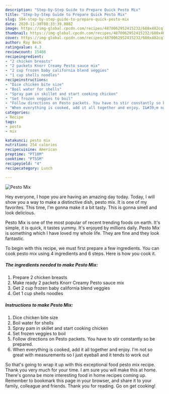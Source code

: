 ```yaml
---
description: "Step-by-Step Guide to Prepare Quick Pesto Mix"
title: "Step-by-Step Guide to Prepare Quick Pesto Mix"
slug: 594-step-by-step-guide-to-prepare-quick-pesto-mix
date: 2020-11-30T08:33:39.888Z
image: https://img-global.cpcdn.com/recipes/4870062952415232/680x482cq70/pesto-mix-recipe-main-photo.jpg
thumbnail: https://img-global.cpcdn.com/recipes/4870062952415232/680x482cq70/pesto-mix-recipe-main-photo.jpg
cover: https://img-global.cpcdn.com/recipes/4870062952415232/680x482cq70/pesto-mix-recipe-main-photo.jpg
author: Ray Beck
ratingvalue: 4.3
reviewcount: 15408
recipeingredient:
- "2 chicken breasts"
- "2 packets Knorr Creamy Pesto sauce mix"
- "2 cup frozen baby california blend veggies"
- "1 cup shells noodles"
recipeinstructions:
- "Dice chicken bite size"
- "Boil water for shells"
- "Spray pam in skillet and start cooking chicken"
- "Set frozen veggies to boil"
- "Follow directions on Pesto packets. You have to stir constantly so be prepared."
- "When everything is cooked, add it all together and enjoy. I&#39;m not so great with measurements so I just eyeball and it tends to work out"
categories:
- Recipe
tags:
- pesto
- mix

katakunci: pesto mix 
nutrition: 254 calories
recipecuisine: American
preptime: "PT18M"
cooktime: "PT55M"
recipeyield: "4"
recipecategory: Lunch

---
```



![Pesto Mix](https://img-global.cpcdn.com/recipes/4870062952415232/680x482cq70/pesto-mix-recipe-main-photo.jpg)

Hey everyone, I hope you are having an amazing day today. Today, I will show you a way to make a distinctive dish, pesto mix. It is one of my favorites. This time, I'm gonna make it a bit tasty. This is gonna smell and look delicious.

Pesto Mix is one of the most popular of recent trending foods on earth. It's simple, it is quick, it tastes yummy. It's enjoyed by millions daily. Pesto Mix is something which I have loved my whole life. They are fine and they look fantastic.




To begin with this recipe, we must first prepare a few ingredients. You can cook pesto mix using 4 ingredients and 6 steps. Here is how you cook it.

<!--inarticleads1-->

##### The ingredients needed to make Pesto Mix:

1. Prepare 2 chicken breasts
1. Make ready 2 packets Knorr Creamy Pesto sauce mix
1. Get 2 cup frozen baby california blend veggies
1. Get 1 cup shells noodles




<!--inarticleads2-->

##### Instructions to make Pesto Mix:

1. Dice chicken bite size
1. Boil water for shells
1. Spray pam in skillet and start cooking chicken
1. Set frozen veggies to boil
1. Follow directions on Pesto packets. You have to stir constantly so be prepared.
1. When everything is cooked, add it all together and enjoy. I&#39;m not so great with measurements so I just eyeball and it tends to work out




So that's going to wrap it up with this exceptional food pesto mix recipe. Thank you very much for your time. I am sure you will make this at home. There's gonna be more interesting food in home recipes coming up. Remember to bookmark this page in your browser, and share it to your family, colleague and friends. Thank you for reading. Go on get cooking!
